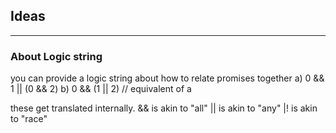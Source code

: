 Ideas
---------------------------
---
### About Logic string

you can provide a logic string about how to relate promises together
a) 0 && 1 || (0 && 2)
b) 0 && (1 || 2)     // equivalent of a

these get translated internally.
&& is akin to "all"
|| is akin to "any"
|! is akin to "race"